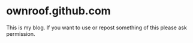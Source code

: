 ownroof.github.com
==================
This is my blog. If you want to use or repost something of this please ask permission.
